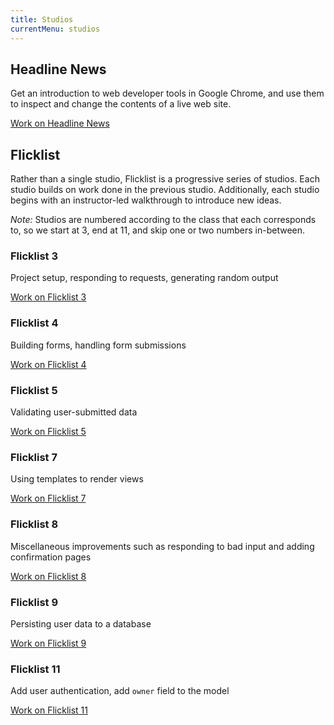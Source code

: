 ```yaml
---
title: Studios
currentMenu: studios
---
```


## Headline News

Get an introduction to web developer tools in Google Chrome, and use them to inspect and change the contents of a live web site.

[Work on Headline News](headline-news/)

## Flicklist

Rather than a single studio, Flicklist is a progressive series of studios. Each studio builds on work done in the previous studio. Additionally, each studio begins with an instructor-led walkthrough to introduce new ideas.

*Note:* Studios are numbered according to the class that each corresponds to, so we start at 3, end at 11, and skip one or two numbers in-between.

### Flicklist 3

Project setup, responding to requests, generating random output

[Work on Flicklist 3](flicklist/3/)

### Flicklist 4

Building forms, handling form submissions

[Work on Flicklist 4](flicklist/4/)

### Flicklist 5

Validating user-submitted data

[Work on Flicklist 5](flicklist/5/)

### Flicklist 7

Using templates to render views

[Work on Flicklist 7](flicklist/7/)

### Flicklist 8

Miscellaneous improvements such as responding to bad input and adding confirmation pages

[Work on Flicklist 8](flicklist/8/)

### Flicklist 9

Persisting user data to a database

[Work on Flicklist 9](flicklist/9/)

### Flicklist 11

Add user authentication, add `owner` field to the model

[Work on Flicklist 11](flicklist/11/)
